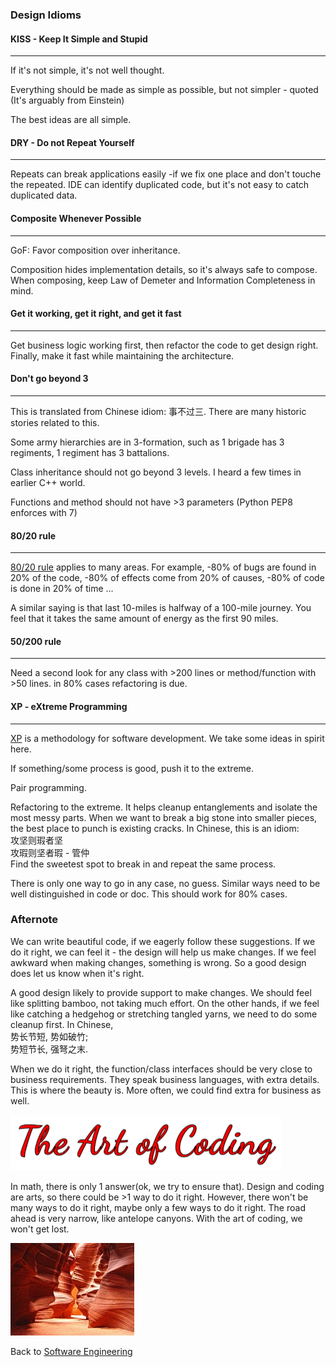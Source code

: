 ### Design Idioms


#### KISS - Keep It Simple and Stupid
___
If it's not simple, it's not well thought.

Everything should be made as simple as possible, but not simpler - quoted
(It's arguably from Einstein)

The best ideas are all simple.

#### DRY - Do not Repeat Yourself
___
Repeats can break applications easily -if we fix one place and don't touche 
the repeated. IDE can identify duplicated code, but it's not easy to catch
duplicated data.

#### Composite Whenever Possible
___
GoF: Favor composition over inheritance.

Composition hides implementation details, so it's always safe to compose.
When composing, keep Law of Demeter and Information Completeness in mind.


#### Get it working, get it right, and get it fast
___
Get business logic working first, then refactor the code to get design right.
Finally, make it fast while maintaining the architecture.


#### Don't go beyond 3
___
This is translated from Chinese idiom: 事不过三. There are many historic stories
related to this.

Some army hierarchies are in 3-formation, such as 1 brigade has 3 regiments,
1 regiment has 3 battalions.

Class inheritance should not go beyond 3 levels. I heard a few times in earlier
C++ world.

Functions and method should not have >3 parameters (Python PEP8 enforces with 7)

#### 80/20 rule
___
[80/20 rule](https://en.wikipedia.org/wiki/Pareto_principle) applies to many
areas. For example, 
-80% of bugs are found in 20% of the code, 
-80% of effects come from 20% of causes,
-80% of code is done in 20% of time ...

A similar saying is that last 10-miles is halfway of a 100-mile journey.
You feel that it takes the same amount of energy as the first 90 miles.

#### 50/200 rule
___
Need a second look for any class with >200 lines or method/function with >50
lines. in 80% cases refactoring is due.

#### XP - eXtreme Programming
___
[XP](https://en.wikipedia.org/wiki/Extreme_programming) is a methodology for
software development. We take some ideas in spirit here.

If something/some process is good, push it to the extreme.

Pair programming.

Refactoring to the extreme. It helps cleanup entanglements and isolate
the most messy parts. When we want to break a big stone into smaller pieces,
the best place to punch is existing cracks. In Chinese, this is an idiom:  
攻坚则瑕者坚  
攻瑕则坚者瑕 - 管仲  
Find the sweetest spot to break in and repeat the same process.


There is only one way to go in any case, no guess.
Similar ways need to be well distinguished in code or doc.
This should work for 80% cases.


### Afternote
We can write beautiful code, if we eagerly follow these suggestions. If we do
it right, we can feel it - the design will help us make changes. If we feel
awkward when making changes, something is wrong. So a good design does let us
know when it's right.

A good design likely to provide support to make changes. We should feel like
splitting bamboo, not taking much effort. On the other hands, if we feel like
catching a hedgehog or stretching tangled yarns, we need to do some cleanup first.
In Chinese,  
势长节短, 势如破竹;  
势短节长, 强弩之末. 

When we do it right, the function/class interfaces should be very close to
business requirements. They speak business languages, with extra details.
This is where the beauty is. More often, we could find extra for business
as well.

![The Art of Coding](the_art_of_coding.png)

In math, there is only 1 answer(ok, we try to ensure that). Design and coding 
are arts, so there could be >1 way to do it right. However, there won't be many
ways to do it right, maybe only a few ways to do it right. The road ahead is 
very narrow, like antelope canyons. With the art of coding, we won't get lost.

![Narrow](narrow_road.jpg)

Back to [Software Engineering](../software_engineering.md)
